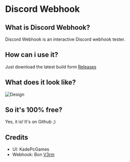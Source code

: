 # Discord Webhook
## What is Discord Webhook?
Discord Webhook is an interactive Discord webhook tester.
## How can i use it?
Just download the latest build form [Releases](https://github.com/KadePcGames/Discord-Webhook/releases)
## What does it look like?
![Design](https://i.imgur.com/32rmVE1.png)
## So it's 100% free?
Yes, it is! It's on Github ;)
## Credits
- UI: KadePcGames
- Webhook: Bon [V3rm](https://v3rmillion.net/member.php?action=profile&uid=73)
